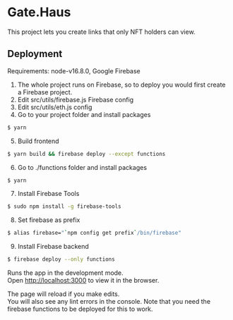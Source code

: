 # Gate.Haus

This project lets you create links that only NFT holders can view.  

## Deployment

Requirements: node-v16.8.0, Google Firebase

1. The whole project runs on Firebase, so to deploy you would first create a Firebase project.
2. Edit src/utils/firebase.js Firebase config
3. Edit src/utils/eth.js config
4. Go to your project folder and install packages 
```bash
$ yarn
```
5. Build frontend 
```bash
$ yarn build && firebase deploy --except functions
```
6. Go to ./functions folder and install packages
```bash
$ yarn
```
7. Install Firebase Tools 
```bash
$ sudo npm install -g firebase-tools
```
8. Set firebase as prefix 
```bash
$ alias firebase="`npm config get prefix`/bin/firebase"
```
9. Install Firebase backend
```bash
$ firebase deploy --only functions 
```

Runs the app in the development mode.\
Open [http://localhost:3000](http://localhost:3000) to view it in the browser.

The page will reload if you make edits.\
You will also see any lint errors in the console.
Note that you need the firebase functions to be deployed for this to work.
